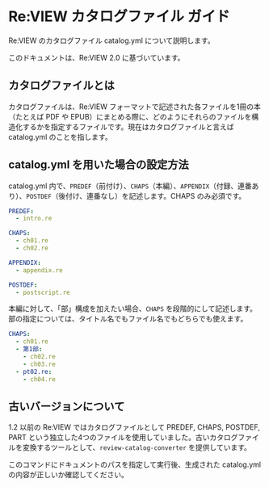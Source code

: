 # Re:VIEW カタログファイル ガイド

Re:VIEW のカタログファイル catalog.yml について説明します。

このドキュメントは、Re:VIEW 2.0 に基づいています。

## カタログファイルとは


カタログファイルは、Re:VIEW フォーマットで記述された各ファイルを1冊の本（たとえば PDF や EPUB）にまとめる際に、どのようにそれらのファイルを構造化するかを指定するファイルです。現在はカタログファイルと言えば catalog.yml のことを指します。

## catalog.yml を用いた場合の設定方法

catalog.yml 内で、`PREDEF`（前付け）、`CHAPS`（本編）、`APPENDIX`（付録、連番あり）、`POSTDEF`（後付け、連番なし）を記述します。CHAPS のみ必須です。

```yaml
PREDEF:
  - intro.re

CHAPS:
  - ch01.re
  - ch02.re

APPENDIX:
  - appendix.re

POSTDEF:
  - postscript.re
```

本編に対して、「部」構成を加えたい場合、`CHAPS` を段階的にして記述します。部の指定については、タイトル名でもファイル名でもどちらでも使えます。

```yaml
CHAPS:
  - ch01.re
  - 第1部:
    - ch02.re
    - ch03.re
  - pt02.re:
    - ch04.re
```

## 古いバージョンについて
1.2 以前の Re:VIEW ではカタログファイルとして PREDEF, CHAPS, POSTDEF, PART という独立した4つのファイルを使用していました。古いカタログファイルを変換するツールとして、`review-catalog-converter` を提供しています。

このコマンドにドキュメントのパスを指定して実行後、生成された catalog.yml の内容が正しいか確認してください。
